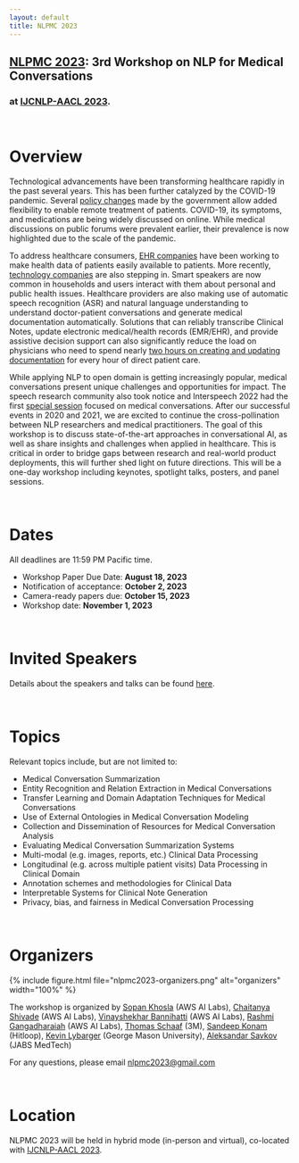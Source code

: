 ```yaml
---
layout: default
title: NLPMC 2023
---
```


## [NLPMC 2023](https://nlpmc-2023.github.io): 3rd Workshop on NLP for Medical Conversations
### at [IJCNLP-AACL 2023](http://www.ijcnlp-aacl2023.org/).

<br>

# Overview
Technological advancements have been transforming healthcare rapidly in the past several years. This has been further catalyzed by the COVID-19 pandemic. Several [policy changes](https://www.cms.gov/files/document/covid-19-physicians-and-practitioners.pdf) made by the government allow added flexibility to enable remote treatment of patients. COVID-19, its symptoms, and medications are being widely discussed on online. While medical discussions on public forums were prevalent earlier, their prevalence is now highlighted due to the scale of the pandemic.

To address healthcare consumers, [EHR companies](https://www.mychart.com) have been working to make health data of patients easily available to patients. More recently, [technology companies](https://www.apple.com/newsroom/2020/10/health-records-on-iphone-available-today-in-the-uk-and-canada/) are also stepping in. Smart speakers are now common in households and users interact with them about personal and public health issues. Healthcare providers are also making use of automatic speech recognition (ASR) and natural language understanding to understand doctor-patient conversations and generate medical documentation automatically. Solutions that can reliably transcribe Clinical Notes, update electronic medical/health records (EMR/EHR), and provide assistive decision support can also significantly reduce the load on physicians who need to spend nearly [two hours on creating and updating documentation](https://pnhp.org/news/physicians-spend-two-hours-on-ehrs-and-desk-work-for-every-hour-of-direct-patient-care/) for every hour of direct patient care.

While applying NLP to open domain is getting increasingly popular, medical conversations present unique challenges and opportunities for impact. The speech research community also took notice and Interspeech 2022 had the first [special session](https://sites.google.com/view/splang-health-interspeech2022/home) focused on medical conversations. After our successful events in 2020 and 2021, we are excited to continue the cross-pollination between NLP researchers and medical practitioners. The goal of this workshop is to discuss state-of-the-art approaches in conversational AI, as well as share insights and challenges when applied in healthcare. This is critical in order to bridge gaps between research and real-world product deployments, this will further shed light on future directions. This will be a one-day workshop including keynotes, spotlight talks, posters, and panel sessions.

<br>

# Dates

All deadlines are 11:59 PM Pacific time.

+ Workshop Paper Due Date: **August 18, 2023**
+ Notification of acceptance: **October 2, 2023**
+ Camera-ready papers due: **October 15, 2023**
+ Workshop date: **November 1, 2023**

<br>

# Invited Speakers
<!-- {% include figure.html file="speakers.png" alt="invited speakers" width="110%" %} -->

Details about the speakers and talks can be found [here](https://nlpmc-2023.github.io/3-speaker.html).

<br>

# Topics
Relevant topics include, but are not limited to:

+ Medical Conversation Summarization
+ Entity Recognition and Relation Extraction in Medical Conversations
+ Transfer Learning and Domain Adaptation Techniques for Medical Conversations
+ Use of External Ontologies in Medical Conversation Modeling
+ Collection and Dissemination of Resources for Medical Conversation Analysis
+ Evaluating Medical Conversation Summarization Systems
+ Multi-modal (e.g. images, reports, etc.) Clinical Data Processing
+ Longitudinal (e.g. across multiple patient visits) Data Processing in Clinical Domain
+ Annotation schemes and methodologies for Clinical Data
+ Interpretable Systems for Clinical Note Generation
+ Privacy, bias, and fairness in Medical Conversation Processing

<br>

# Organizers
{% include figure.html file="nlpmc2023-organizers.png" alt="organizers" width="100%" %}

The workshop is organized by [Sopan Khosla](https://sopankhosla.github.io) (AWS AI Labs), [Chaitanya Shivade](https://cshivade.github.io/) (AWS AI Labs), [Vinayshekhar Bannihatti](https://vinayshekhar000.github.io/) (AWS AI Labs), [Rashmi Gangadharaiah](https://www.amazon.science/author/rashmi-gangadharaiah) (AWS AI Labs), [Thomas Schaaf](https://www.linkedin.com/in/thomasschaaf/) (3M), [Sandeep Konam](https://skonam.github.io/) (Hitloop), [Kevin Lybarger](https://www.kevinlybarger.me/) (George Mason University), [Aleksandar Savkov](https://www.linkedin.com/in/savkov/) (JABS MedTech)


For any questions, please email [nlpmc2023@gmail.com](mailto:nlpmc2023@gmail.com)

<br>

# Location 
NLPMC 2023 will be held in hybrid mode (in-person and virtual), co-located with [IJCNLP-AACL 2023](http://www.ijcnlp-aacl2023.org/).

